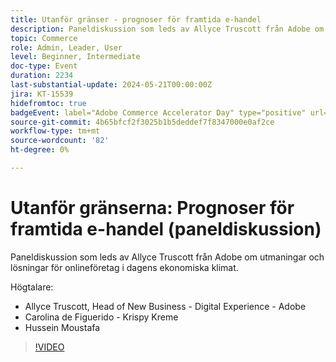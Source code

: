 ```yaml
---
title: Utanför gränser - prognoser för framtida e-handel
description: Paneldiskussion som leds av Allyce Truscott från Adobe om utmaningar och lösningar för onlineföretag i dagens ekonomiska klimat.
topic: Commerce
role: Admin, Leader, User
level: Beginner, Intermediate
doc-type: Event
duration: 2234
last-substantial-update: 2024-05-21T00:00:00Z
jira: KT-15539
hidefromtoc: true
badgeEvent: label="Adobe Commerce Accelerator Day" type="positive" url="https://experienceleague.adobe.com/en/docs/events/apac-commerce-recordings/2024/accelerator-day/overview.html"
source-git-commit: 4b65bfcf2f3025b1b5deddef7f8347000e0af2ce
workflow-type: tm+mt
source-wordcount: '82'
ht-degree: 0%

---
```



# Utanför gränserna: Prognoser för framtida e-handel (paneldiskussion)

Paneldiskussion som leds av Allyce Truscott från Adobe om utmaningar och lösningar för onlineföretag i dagens ekonomiska klimat.

Högtalare:

+ Allyce Truscott, Head of New Business - Digital Experience - Adobe
+ Carolina de Figuerido - Krispy Kreme
+ Hussein Moustafa

>[!VIDEO](https://video.tv.adobe.com/v/3429265/?learn=on)
